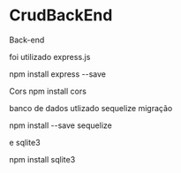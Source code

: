 # CrudBackEnd
Back-end

foi utilizado express.js

npm install express --save

Cors
npm install cors

banco de dados utlizado 
sequelize migração 

npm install --save sequelize

e sqlite3 

npm install sqlite3

